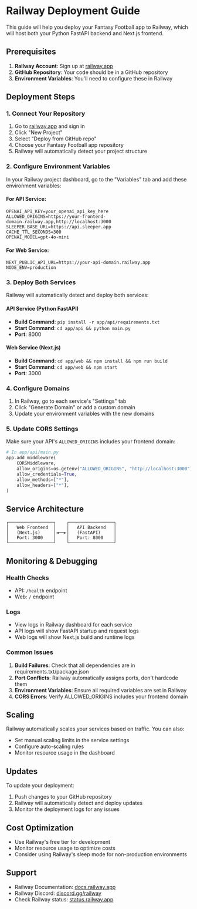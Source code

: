 # Railway Deployment Guide

This guide will help you deploy your Fantasy Football app to Railway, which will host both your Python FastAPI backend and Next.js frontend.

## Prerequisites

1. **Railway Account**: Sign up at [railway.app](https://railway.app)
2. **GitHub Repository**: Your code should be in a GitHub repository
3. **Environment Variables**: You'll need to configure these in Railway

## Deployment Steps

### 1. Connect Your Repository

1. Go to [railway.app](https://railway.app) and sign in
2. Click "New Project"
3. Select "Deploy from GitHub repo"
4. Choose your Fantasy Football app repository
5. Railway will automatically detect your project structure

### 2. Configure Environment Variables

In your Railway project dashboard, go to the "Variables" tab and add these environment variables:

#### For API Service:
```
OPENAI_API_KEY=your_openai_api_key_here
ALLOWED_ORIGINS=https://your-frontend-domain.railway.app,http://localhost:3000
SLEEPER_BASE_URL=https://api.sleeper.app
CACHE_TTL_SECONDS=300
OPENAI_MODEL=gpt-4o-mini
```

#### For Web Service:
```
NEXT_PUBLIC_API_URL=https://your-api-domain.railway.app
NODE_ENV=production
```

### 3. Deploy Both Services

Railway will automatically detect and deploy both services:

#### API Service (Python FastAPI)
- **Build Command**: `pip install -r app/api/requirements.txt`
- **Start Command**: `cd app/api && python main.py`
- **Port**: 8000

#### Web Service (Next.js)
- **Build Command**: `cd app/web && npm install && npm run build`
- **Start Command**: `cd app/web && npm start`
- **Port**: 3000

### 4. Configure Domains

1. In Railway, go to each service's "Settings" tab
2. Click "Generate Domain" or add a custom domain
3. Update your environment variables with the new domains

### 5. Update CORS Settings

Make sure your API's `ALLOWED_ORIGINS` includes your frontend domain:

```python
# In app/api/main.py
app.add_middleware(
    CORSMiddleware,
    allow_origins=os.getenv("ALLOWED_ORIGINS", "http://localhost:3000").split(","),
    allow_credentials=True,
    allow_methods=["*"],
    allow_headers=["*"],
)
```

## Service Architecture

```
┌─────────────────┐    ┌─────────────────┐
│   Web Frontend  │    │   API Backend   │
│   (Next.js)     │◄──►│   (FastAPI)     │
│   Port: 3000    │    │   Port: 8000    │
└─────────────────┘    └─────────────────┘
```

## Monitoring & Debugging

### Health Checks
- API: `/health` endpoint
- Web: `/` endpoint

### Logs
- View logs in Railway dashboard for each service
- API logs will show FastAPI startup and request logs
- Web logs will show Next.js build and runtime logs

### Common Issues

1. **Build Failures**: Check that all dependencies are in requirements.txt/package.json
2. **Port Conflicts**: Railway automatically assigns ports, don't hardcode them
3. **Environment Variables**: Ensure all required variables are set in Railway
4. **CORS Errors**: Verify ALLOWED_ORIGINS includes your frontend domain

## Scaling

Railway automatically scales your services based on traffic. You can also:
- Set manual scaling limits in the service settings
- Configure auto-scaling rules
- Monitor resource usage in the dashboard

## Updates

To update your deployment:
1. Push changes to your GitHub repository
2. Railway will automatically detect and deploy updates
3. Monitor the deployment logs for any issues

## Cost Optimization

- Use Railway's free tier for development
- Monitor resource usage to optimize costs
- Consider using Railway's sleep mode for non-production environments

## Support

- Railway Documentation: [docs.railway.app](https://docs.railway.app)
- Railway Discord: [discord.gg/railway](https://discord.gg/railway)
- Check Railway status: [status.railway.app](https://status.railway.app)

